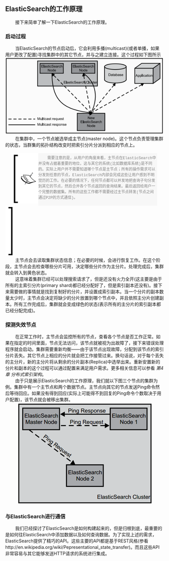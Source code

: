 ## ElasticSearch的工作原理
<div>&nbsp;&nbsp;&nbsp;&nbsp;&nbsp;&nbsp;&nbsp;&nbsp;接下来简单了解一下ElasticSearch的工作原理。</div>

### 启动过程

<div>&nbsp;&nbsp;&nbsp;&nbsp;&nbsp;&nbsp;&nbsp;&nbsp;当ElasticSearch的节点启动后，它会利用多播(multicast)(或者单播，如果用户更改了配置)寻找集群中的其它节点，并与之建立连接。这个过程如下图所示</div>
<center><img src="../boostrap.png"/></center>
<div>&nbsp;&nbsp;&nbsp;&nbsp;&nbsp;&nbsp;&nbsp;&nbsp;在集群中，一个节点被选举成主节点(master node)。这个节点负责管理集群的状态，当群集的拓扑结构改变时把索引分片分派到相应的节点上。 </div>
<br/>
<div style="height:162px;margin-left:20px;float:left;"><img src="../tipsL12.png"/></div>
<div style="height:162px;width:75%;float:left;word-wrap: break-word;word-break: normal; color:gray;font-family:COURIER;font-size:12px;background-color:#F7F7F7;padding-top:5px;">&nbsp;&nbsp;&nbsp;&nbsp;需要注意的是，从用户的角度来看，主节点在ElasticSearch中并没有占据着重要的地位，这与其它的系统(比如数据库系统)是不同的。实际上用户并不需要知道哪个节点是主节点；所有的操作需求可以分发到任意的节点，ElasticSearch内部会完成这些让用户感到不明觉历的工作。在必要的情况下，任何节点都可以并发地把查询子句分发到其它的节点，然后合并各个节点返回的查询结果。最后返回给用户一个完整的数据集。所有的这些工作都不需要经过主节点转发(节点之间通过P2P的方式通信)。</div>
<div style="height:162px;float:left;"><img src="../tipsR12.png"/></div>
<div style="clear:both;"></div>
<div>&nbsp;&nbsp;&nbsp;&nbsp;&nbsp;&nbsp;&nbsp;&nbsp;主节点会去读取集群状态信息；在必要的时候，会进行恢复工作。在这个阶段，主节点会去检查哪些分片可用，决定哪些分片作为主分片。处理完成后，集群就会转入到黄色状态。<br/>&nbsp;&nbsp;&nbsp;&nbsp;&nbsp;&nbsp;&nbsp;&nbsp;这意味着集群已经可以处理搜索请求了，但是还没有火力全开(这主要是由于所有的主索引分片(primary shard)都已经分配好了，但是索引副本还没有)。接下来需要做的事情就是找到复制好的分片，并设置成索引副本。当一个分片的副本数量太少时，主节点会决定将缺少的分片放置到哪个节点中，并且依照主分片创建副本。所有工作完成后，集群就会变成绿色的状态(表示所有的主分片的索引副本都已经分配完成)。</div>

### 探测失效节点

<div>&nbsp;&nbsp;&nbsp;&nbsp;&nbsp;&nbsp;&nbsp;&nbsp;在正常工作时，主节点会监控所有的节点，查看各个节点是否工作正常。如果在指定的时间里面，节点无法访问，该节点就被视为出故障了，接下来错误处理程序就会启动。集群需要重新均衡——由于该节点出现故障，分配到该节点的索引分片丢失。其它节点上相应的分片就会把工作接管过来。换句话说，对于每个丢失的主分片，新的主分片将从剩余的分片副本(Replica)中选举出来。重新安置新的分片和副本的这个过程可以通过配置来满足用户需求。更多相关信息可以参看<span style="font-style:oblique">&nbsp;第4章 分布式索引架构</span>。</div>
<div>&nbsp;&nbsp;&nbsp;&nbsp;&nbsp;&nbsp;&nbsp;&nbsp;由于只是展示ElasticSearch的工作原理，我们就以下图三个节点的集群为例。集群中有一个主节点和两个数据节点。主节点向其它的节点发送Ping命令然后等待回应。如果没有得到回应(实际上可能得不到回复的Ping命令个数取决于用户配置)，该节点就会被移出集群。</div>
<center><img src="../cluster13.png"/></center>

### 与ElasticSearch进行通信

<div>&nbsp;&nbsp;&nbsp;&nbsp;&nbsp;&nbsp;&nbsp;&nbsp;我们已经探讨了ElasticSearch是如何构建起来的，但是归根到底，最重要的是如何往ElasticSearch中添加数据以及如何查询数据。为了实现上述的需求，ElasticSearch提供了精巧的API。这些主要的API都是基于REST风格(参看http://en.wikipedia.org/wiki/Pepresentational_state_transfer)。而且这些API非常容易与其它能够发送HTTP请求的系统进行集成。</div>
<div>&nbsp;&nbsp;&nbsp;&nbsp;&nbsp;&nbsp;&nbsp;&nbsp;</div>
